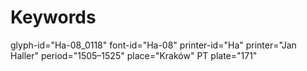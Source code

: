 # Keywords
glyph-id="Ha-08_0118"
font-id="Ha-08"
printer-id="Ha"
printer="Jan Haller"
period="1505–1525"
place="Kraków"
PT plate="171"
